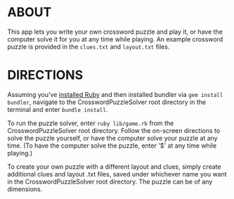 # ABOUT

This app lets you write your own crossword puzzle and play it, or have the 
computer solve it for you at any time while playing. An example crossword puzzle 
is provided in the `clues.txt` and `layout.txt` files.

# DIRECTIONS

Assuming you've [installed Ruby](https://github.com/rbenv/rbenv) and then 
installed bundler via `gem install bundler`, navigate to the 
CrosswordPuzzleSolver root directory in the terminal and enter `bundle install`. 

To run the puzzle solver, enter `ruby lib/game.rb` from the 
CrosswordPuzzleSolver root directory. Follow the on-screen directions to solve 
the puzzle yourself, or have the computer solve your puzzle at any time. (To 
have the computer solve the puzzle, enter '$' at any time while playing.)

To create your own puzzle with a different layout and clues, simply create 
additional clues and layout .txt files, saved under whichever name you want in 
the CrosswordPuzzleSolver root directory. The puzzle can be of any dimensions.
